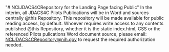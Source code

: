 "# NCIJDACS4CRepository for the Landing Page facing Public" 
In the interim, all JDACS4C Pilots Publications will be in Word and sources centrally @this Repository.
This repository will be made available for public reading access, by default.
Whoever requires write access to any contents published @this Repository, whether it is the static index.html, CSS
or the referenced Pilots pulications Word document source, please email: NCIJDACS4CRepository@nih.gov to
request the required authorization needed.
